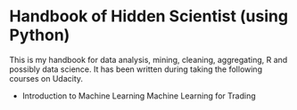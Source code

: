 # Handbook of Hidden Scientist \(using Python\)

This is my handbook for data analysis, mining, cleaning, aggregating, R and possibly data science. It has been written during taking the following courses on Udacity.

* Introduction to Machine Learning
  Machine Learning for Trading



